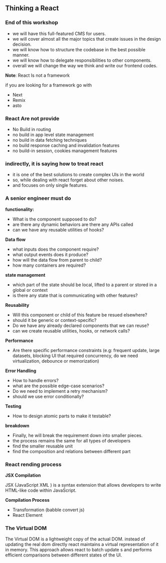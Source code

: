 ## Thinking a React

### End of this workshop

- we will have this full-featured CMS for users.
- we will cover almost all the major topics that create issues in the design decision.
- we will know how to structure the codebase in the best possible manner.
- we will know how to delegate responsibilities to other components.
- overall we will change the way we think and write our frontend codes.

**Note**: React Is not a framework

if you are looking for a framework go with

- Next
- Remix
- asto

### React Are not provide

- No Build in routing
- no build in app level state management
- no build in data fetching techniques
- no build response caching and invalidation features
- no build-in session, cookies management features

### indirectly, it is saying how to treat react

- it is one of the best solutions to create complex UIs in the world
- so, while dealing with react forget about other noises.
- and focuses on only single features.

### A senior engineer must do

**functionality:**

- What is the component supposed to do?
- are there any dynamic behaviors are there any APIs called
- can we have any reusable utilities of hooks?

**Data flow**

- what inputs does the component require?
- what output events does it produce?
- how will the data flow from parent to child?
- how many containers are required?

**state management**

- which part of the state should be local, lifted to a parent or stored in a global or context
- is there any state that is communicating with other features?

**Reusability**

- Will this component or child of this feature be resued elsewhere?
- should it be generic or context-specific?
- Do we have any already declared components that we can reuse?
- can we create reusable utilities, hooks, or network calls?

**Performance**

- Are there specific performance constraints (e.g: frequent update, large datasets, blocking UI that required concurrency, do we need virtualization, debounce or memorization)

**Error Handling**

- How to handle errors?
- what are the possible edge-case scenarios?
- Do we need to implement a retry mechanism?
- should we use error conditionally?

**Testing**

- How to design atomic parts to make it testable?

**breakdown**

- Finally, he will break the requirement down into smaller pieces.
- the process remains the same for all types of developers
- find the smaller reusable unit
- find the composition and relations between different part

### React rending process

**JSX Compilation**

JSX (JavaScript XML ) is a syntax extension that allows developers to write HTML-like code within JavaScript.

**Compilation Process**

- Transformation (babble convert js)
- React Element

### The Virtual DOM

The Virtual DOM is a lightweight copy of the actual DOM. instead of updating the real dom directly react maintains a virtual representation of it in memory. This approach allows react to batch update s and performs efficient comparisons between different states of the UI.
